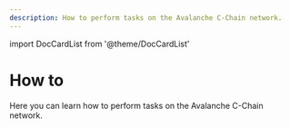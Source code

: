 ```yaml
---
description: How to perform tasks on the Avalanche C-Chain network.
---
```


import DocCardList from '@theme/DocCardList'

# How to

Here you can learn how to perform tasks on the Avalanche C-Chain network.

<DocCardList />